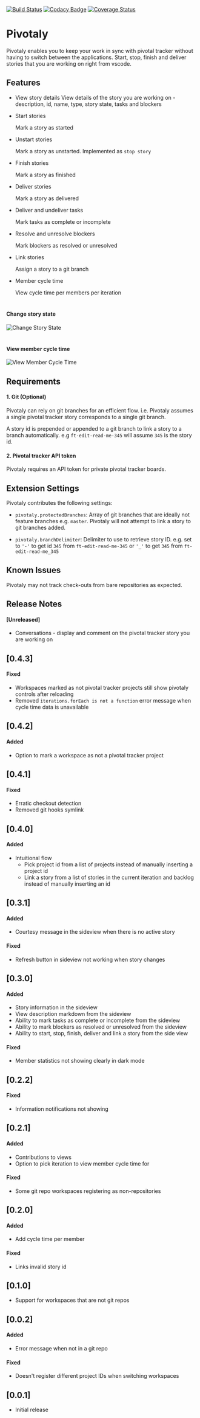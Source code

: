 [![Build Status](https://travis-ci.com/brayovsky/pivotaly.svg?branch=master)](https://travis-ci.com/brayovsky/pivotaly) [![Codacy Badge](https://api.codacy.com/project/badge/Grade/0ef47d66521d4d22b8612679e746acf3)](https://www.codacy.com/project/Andela-eugene/pivotaly/dashboard?utm_source=github.com&amp;utm_medium=referral&amp;utm_content=brayovsky/pivotaly&amp;utm_campaign=Badge_Grade_Dashboard) [![Coverage Status](https://coveralls.io/repos/github/brayovsky/pivotaly/badge.svg?branch=master)](https://coveralls.io/github/brayovsky/pivotaly?branch=master)

# Pivotaly

Pivotaly enables you to keep your work in sync with pivotal tracker without having to switch between the applications. Start, stop, finish and deliver stories that you are working on right from vscode.

## Features
- View story details
    View details of the story you are working on - description, id, name, type, story state, tasks and blockers

- Start stories

    Mark a story as started
- Unstart stories

    Mark a story as unstarted. Implemented as `stop story`
- Finish stories

    Mark a story as finished
- Deliver stories

    Mark a story as delivered
- Deliver and undeliver tasks

    Mark tasks as complete or incomplete
- Resolve and unresolve blockers

    Mark blockers as resolved or unresolved
- Link stories
    
    Assign a story to a git branch

- Member cycle time
    
    View cycle time per members per iteration



#
#### Change story state
![Change Story State](images/features/start-story.gif)

#
#### View member cycle time
![View Member Cycle Time](images/features/cycle-time.gif)


## Requirements

#### 1. Git (Optional)
Pivotaly can rely on git branches for an efficient flow. i.e. Pivotaly assumes a single pivotal tracker story corresponds to a single git branch.

A story id is prepended or appended to a git branch to link a story to a branch automatically. e.g `ft-edit-read-me-345` will assume `345`  is the story id.

#### 2. Pivotal tracker API token
Pivotaly requires an API token for private pivotal tracker boards.

## Extension Settings

Pivotaly contributes the following settings:

* `pivotaly.protectedBranches`: Array of git branches that are ideally not feature branches e.g. `master`. Pivotaly will not attempt to link a story to git branches added.

* `pivotaly.branchDelimiter`: Delimiter to use to retrieve story ID. e.g. set to `'-'` to get id `345` from `ft-edit-read-me-345` or `'_'` to get `345` from `ft-edit-read-me_345`

## Known Issues

Pivotaly may not track check-outs from bare repositories as expected.

## Release Notes

#### [Unreleased]
- Conversations - display and comment on the pivotal tracker story you are working on

## [0.4.3]
#### Fixed
- Workspaces marked as not pivotal tracker projects still show pivotaly controls after reloading
- Removed `iterations.forEach is not a function` error message when cycle time data is unavailable

## [0.4.2]
#### Added
- Option to mark a workspace as not a pivotal tracker project

## [0.4.1]
#### Fixed
- Erratic checkout detection
- Removed git hooks symlink

## [0.4.0]
#### Added
- Intuitional flow 
    - Pick project id from a list of projects instead of manually inserting a project id
    - Link a story from a list of stories in the current iteration and backlog instead of manually inserting an id

## [0.3.1]
#### Added
- Courtesy message in the sideview when there is no active story

#### Fixed
- Refresh button in sideview not working when story changes

## [0.3.0]
#### Added
- Story information in the sideview
- View description markdown from the sideview
- Ability to mark tasks as complete or incomplete from the sideview
- Ability to mark blockers as resolved or unresolved from the sideview
- Ability to start, stop, finish, deliver and link a story from the side view


#### Fixed
- Member statistics not showing clearly in dark mode

## [0.2.2]
#### Fixed
- Information notifications not showing

## [0.2.1]
#### Added
- Contributions to views
- Option to pick iteration to view member cycle time for

#### Fixed
- Some git repo workspaces registering as non-repositories

## [0.2.0]
#### Added
- Add cycle time per member

#### Fixed
- Links invalid story id

## [0.1.0]
- Support for workspaces that are not git repos

## [0.0.2]
#### Added
- Error message when not in a git repo

#### Fixed
- Doesn't register different project IDs when switching workspaces 

## [0.0.1]
- Initial release
